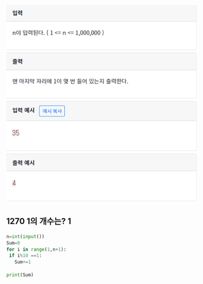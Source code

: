 ![image-20200426152226620](./img/1270.png)

## 1270 1의 개수는? 1

 ```python
n=int(input())
Sum=0
for i in range(1,n+1):
  if i%10 ==1:
    Sum+=1

print(Sum)
 ```

